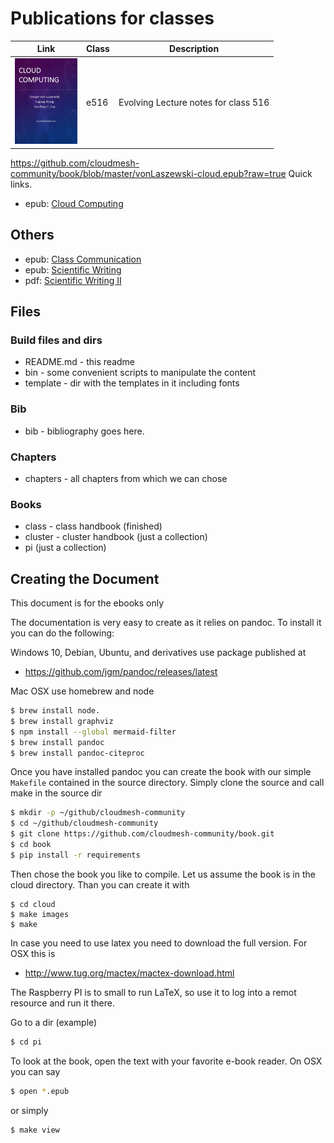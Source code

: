 # Publications for classes


Link |  Class | Description
|------ | ------ | -------------
[<img src="cloud/cover/cover.jpg" width="100px">](vonLaszewski-cloud.epub?raw=true)| e516 | Evolving Lecture notes for class 516


https://github.com/cloudmesh-community/book/blob/master/vonLaszewski-cloud.epub?raw=true
Quick links.

* epub: [Cloud Computing](vonLaszewski-cloud.epub)

## Others

* epub: [Class Communication](vonLaszewski-communicate.epub)
* epub: [Scientific Writing](vonLaszewski-writing-1.epub)
* pdf:  [Scientific Writing II](http://cyberaide.org/papers/vonLaszewski-latex.pdf)

## Files

### Build files and dirs

* README.md - this readme
* bin - some convenient scripts to manipulate the content
* template - dir with the templates in it including fonts


### Bib

* bib - bibliography goes here.

### Chapters

* chapters - all chapters from which we can chose

### Books

* class - class handbook (finished)
* cluster - cluster handbook (just a collection)
* pi (just a collection)


## Creating the Document

This document is for the ebooks only

The documentation is very easy to create as it relies on pandoc. To
install it you can do the following:

Windows 10, Debian, Ubuntu, and derivatives use package published at

* <https://github.com/jgm/pandoc/releases/latest>

Mac OSX use homebrew and node

```bash
$ brew install node.
$ brew install graphviz
$ npm install --global mermaid-filter
$ brew install pandoc
$ brew install pandoc-citeproc
```

Once you have installed pandoc you can create the book with our simple
`Makefile` contained in the source directory. Simply clone the source
and call make in the source dir

```bash
$ mkdir -p ~/github/cloudmesh-community
$ cd ~/github/cloudmesh-community
$ git clone https://github.com/cloudmesh-community/book.git
$ cd book
$ pip install -r requirements
```

Then chose the book you like to compile. Let us assume the book is in
the cloud directory. Than you can create it with

```
$ cd cloud
$ make images
$ make
```

In case you need to use latex you need to download the full
version. For OSX this is

* <http://www.tug.org/mactex/mactex-download.html>

The Raspberry PI is to small to run LaTeX, so use it to log into a
remot resource and run it there.


Go to a dir (example)

```bash
$ cd pi
```

To look at the book, open the text with your favorite e-book
reader. On OSX you can say

```bash
$ open *.epub
```

or simply

```bash
$ make view
```


